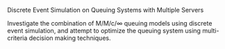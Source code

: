 Discrete Event Simulation on Queuing Systems with Multiple Servers


Investigate the combination of M/M/c/∞ queuing models using discrete event simulation, and attempt to optimize the queuing system using multi-criteria decision making techniques.
